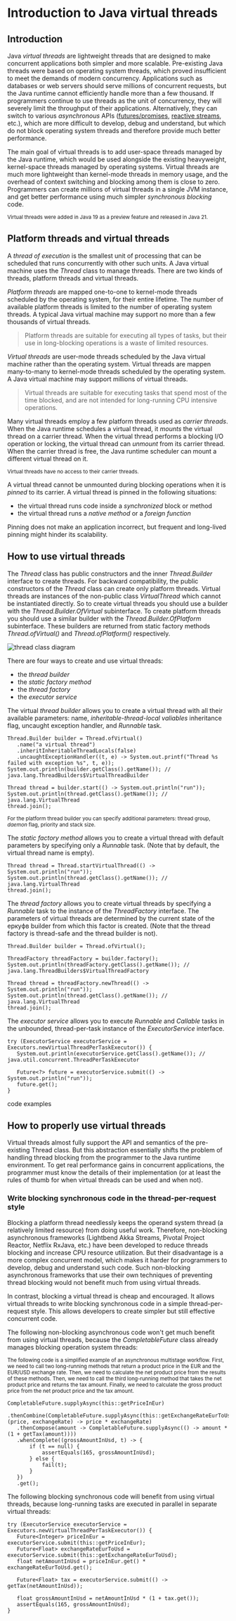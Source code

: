 # Introduction to Java virtual threads


## Introduction

Java _virtual threads_ are lightweight threads that are designed to make concurrent applications both simpler and more scalable. Pre-existing Java threads were based on operating system threads, which proved insufficient to meet the demands of modern concurrency. Applications such as databases or web servers should serve millions of concurrent requests, but the Java runtime cannot efficiently handle more than a few thousand. If programmers continue to use threads as the unit of concurrency, they will severely limit the throughput of their applications. Alternatively, they can switch to various _asynchronous_ APIs ([futures/promises](https://github.com/aliakh/demo-java-completablefuture/blob/master/readme.md), [reactive streams](https://github.com/aliakh/demo-java-reactive-streams/blob/master/readme.md), etc.), which are more difficult to develop, debug and understand, but which do not block operating system threads and therefore provide much better performance.

The main goal of virtual threads is to add user-space threads managed by the Java runtime, which would be used alongside the existing heavyweight, kernel-space threads managed by operating systems. Virtual threads are much more lightweight than kernel-mode threads in memory usage, and the overhead of context switching and blocking among them is close to zero. Programmers can create millions of virtual threads in a single JVM instance, and get better performance using much simpler _synchronous blocking_ code.

<sub>Virtual threads were added in Java 19 as a preview feature and released in Java 21.</sub>


## Platform threads and virtual threads

A _thread of execution_ is the smallest unit of processing that can be scheduled that runs concurrently with other such units. A Java virtual machine uses the _Thread_ class to manage threads. There are two kinds of threads, platform threads and virtual threads.

_Platform threads_ are mapped one-to-one to kernel-mode threads scheduled by the operating system, for their entire lifetime. The number of available platform threads is limited to the number of operating system threads.  A typical Java virtual machine may support no more than a few thousands of virtual threads.

>Platform threads are suitable for executing all types of tasks, but their use in long-blocking operations is a waste of limited resources.

_Virtual threads_ are user-mode threads scheduled by the Java virtual machine rather than the operating system. Virtual threads are mappen many-to-many to kernel-mode threads scheduled by the operating system. A Java virtual machine may support millions of virtual threads.

>Virtual threads are suitable for executing tasks that spend most of the time blocked, and are not intended for long-running CPU intensive operations.

Many virtual threads employ a few platform threads used as _carrier threads_. When the Java runtime schedules a virtual thread, it _mounts_ the virtual thread on a carrier thread. When the virtual thread performs a blocking I/O operation or locking, the virtual thread can _unmount_ from its carrier thread. When the carrier thread is free, the Java runtime scheduler can mount a different virtual thread on it.

<sub>Virtual threads have no access to their carrier threads.</sub>

A virtual thread cannot be unmounted during blocking operations when it is _pinned_ to its carrier. A virtual thread is pinned in the following situations:



* the virtual thread runs code inside a _synchronized_ block or method
* the virtual thread runs a _native method_ or a _foreign function_

Pinning does not make an application incorrect, but frequent and long-lived pinning might hinder its scalability.


## How to use virtual threads

The _Thread_ class has public constructors and the inner _Thread.Builder_ interface to create threads. For backward compatibility, the public constructors of the _Thread_ class can create only platform threads. Virtual threads are instances of the non-public class _VirtualThread_ which cannot be instantiated directly. So to create virtual threads you should use a builder with the _Thread.Builder.OfVirtual_ subinterface. To create platform threads you should use a similar builder with the _Thread.Builder.OfPlatform_ subinterface. These builders are returned from static factory methods _Thread.ofVirtual()_ and _Thread.ofPlatform()_ respectively.

![thread class diagram](/images/thread_class_diagram.png)

There are four ways to create and use virtual threads:



* the _thread builder_
* the _static factory method_
* the _thread factory_
* the _executor service_

The virtual _thread builder_ allows you to create a virtual thread with all their available parameters: name, _inheritable-thread-local valiables_ inheritance flag, uncaught exception handler, and _Runnable_ task.


```
Thread.Builder builder = Thread.ofVirtual()
   .name("a virtual thread")
   .inheritInheritableThreadLocals(false)
   .uncaughtExceptionHandler((t, e) -> System.out.printf("Thread %s failed with exception %s", t, e));
System.out.println(builder.getClass().getName()); // java.lang.ThreadBuilders$VirtualThreadBuilder

Thread thread = builder.start(() -> System.out.println("run"));
System.out.println(thread.getClass().getName()); // java.lang.VirtualThread
thread.join();
```


<sub>For the platform thread builder you can specify additional parameters: thread group, <em>daemon</em> flag, priority and stack size.</sub>

The _static factory method_ allows you to create a virtual thread with default parameters by specifying only a _Runnable_ task. (Note that by default, the virtual thread name is empty).


```
Thread thread = Thread.startVirtualThread(() -> System.out.println("run"));
System.out.println(thread.getClass().getName()); // java.lang.VirtualThread
thread.join();
```


The _thread factory_ allows you to create virtual threads by specifying a _Runnable_ task to the instance of the _ThreadFactory_ interface. The parameters of virtual threads are determined by the current state of the еркуфв builder from which this factor is created. (Note that the thread factory is thread-safe and the thread builder is not).


```
Thread.Builder builder = Thread.ofVirtual();

ThreadFactory threadFactory = builder.factory();
System.out.println(threadFactory.getClass().getName()); // java.lang.ThreadBuilders$VirtualThreadFactory

Thread thread = threadFactory.newThread(() -> System.out.println("run"));
System.out.println(thread.getClass().getName()); // java.lang.VirtualThread
thread.join();
```


The _executor service_ allows you to execute _Runnable_ and _Callable_ tasks in the unbounded, thread-per-task instance of the _ExecutorService_ interface.


```
try (ExecutorService executorService = Executors.newVirtualThreadPerTaskExecutor()) {
   System.out.println(executorService.getClass().getName()); // java.util.concurrent.ThreadPerTaskExecutor

   Future<?> future = executorService.submit(() -> System.out.println("run"));
   future.get();
}
```


code examples


## How to properly use virtual threads

Virtual threads almost fully support the API and semantics of the pre-existing Thread class.  But this abstraction essentially shifts the problem of handling thread blocking from the programmer to the Java runtime environment. To get real performance gains in concurrent applications, the programmer must know the details of their implementation (or at least the rules of thumb for when virtual threads can be used and when not).


### Write blocking synchronous code in the thread-per-request style

Blocking a platform thread needlessly keeps the operand system thread (a relatively limited resource) from doing useful work. Therefore, non-blocking asynchronous frameworks (Lightbend Akka Streams, Pivotal Project Reactor, Netflix RxJava, etc.) have been developed to reduce threads blocking and increase CPU resource utilization. But their disadvantage is a more complex concurrent model, which makes it harder for programmers to develop, debug and understand such code. Such non-blocking asynchronous frameworks that use their own techniques of preventing thread blocking would not benefit much from using virtual threads.

In contrast, blocking a virtual thread is cheap and encouraged. It allows virtual threads to write blocking synchronous code in a simple thread-per-request style. This allows developers to create simpler but still effective concurrent code.

The following non-blocking asynchronous code won't get much benefit from using virtual threads, because the _CompletableFuture_ class already manages blocking operation system threads:

<sub>The following code is a simplified example of an asynchronous multistage workflow. First, we need to call two long-running methods that return a product price in the EUR and the EUR/USD exchange rate. Then, we need to calculate the net product price from the results of these methods. Then, we need to call the third long-running method that takes the net product price and returns the tax amount. Finally, we need to calculate the gross product price from the net product price and the tax amount.</sub>


```
CompletableFuture.supplyAsync(this::getPriceInEur) 
   .thenCombine(CompletableFuture.supplyAsync(this::getExchangeRateEurToUsd), (price, exchangeRate) -> price * exchangeRate) 
   .thenCompose(amount -> CompletableFuture.supplyAsync(() -> amount * (1 + getTax(amount)))) 
   .whenComplete((grossAmountInUsd, t) -> { 
       if (t == null) {
           assertEquals(165, grossAmountInUsd);
       } else {
           fail(t);
       }
   })
   .get(); 
```


The following blocking synchronous code will benefit from using virtual threads, because long-running tasks are executed in parallel in separate virtual threads:


```
try (ExecutorService executorService = Executors.newVirtualThreadPerTaskExecutor()) {
   Future<Integer> priceInEur = executorService.submit(this::getPriceInEur); 
   Future<Float> exchangeRateEurToUsd = executorService.submit(this::getExchangeRateEurToUsd); 
   float netAmountInUsd = priceInEur.get() * exchangeRateEurToUsd.get(); 

   Future<Float> tax = executorService.submit(() -> getTax(netAmountInUsd)); 

   float grossAmountInUsd = netAmountInUsd * (1 + tax.get());
   assertEquals(165, grossAmountInUsd);
}
